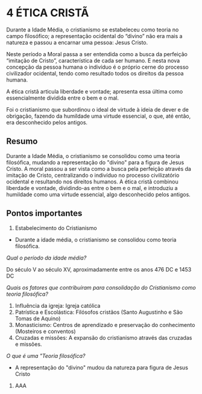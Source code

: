# 4 ÉTICA CRISTÃ

Durante a Idade Média, o cristianismo se estabeleceu como teoria no campo filosófico; a representação ocidental do “divino” não era mais a natureza e passou a encarnar uma pessoa: Jesus Cristo.

Neste período a Moral passa a ser entendida como a busca da perfeição “imitação de Cristo”, característica de cada ser humano. E nesta nova concepção da pessoa humana o indivíduo é o próprio cerne do processo civilizador ocidental,
tendo como resultado todos os direitos da pessoa humana.

A ética cristã articula liberdade e vontade; apresenta essa última como essencialmente dividida entre o bem e o mal.

Foi o cristianismo que subordinou o ideal de virtude à ideia de dever e de obrigação, fazendo da humildade uma virtude essencial, o que, até então, era desconhecido pelos antigos.

## Resumo

Durante a Idade Média, o cristianismo se consolidou como uma teoria filosófica, mudando a representação do "divino" para a figura de Jesus Cristo. A moral passou a ser vista como a busca pela perfeição através da imitação de Cristo, centralizando o indivíduo no processo civilizatório ocidental e resultando nos direitos humanos. A ética cristã combinou liberdade e vontade, dividindo-as entre o bem e o mal, e introduziu a humildade como uma virtude essencial, algo desconhecido pelos antigos.

## Pontos importantes

1. Estabelecimento do Cristianismo

- Durante a idade média, o cristianismo se consolidou como teoria filosófica.

*Qual o período da idade média?*

Do século V ao século XV, aproximadamente entre os anos 476 DC e 1453 DC

*Quais os fatores que contribuíram para consolidação do Cristianismo como teoria filosófica?*

1. Influência da igreja: Igreja católica
2. Patrística e Escolástica: Filósofos cristãos (Santo Augustinho e São Tomas de Aquino)
3. Monasticismo: Centros de aprendizado e preservação do conhecimento (Mosteiros e conventos)
4. Cruzadas e missões: A expansão do cristianismo através das cruzadas e missões.

*O que é uma "Teoria filosófica?*

- A representação do "divino" mudou da natureza para figura de Jesus Cristo

1. AAA